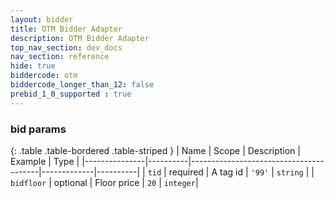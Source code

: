 ```yaml
---
layout: bidder
title: OTM Bidder Adapter
description: OTM Bidder Adapter
top_nav_section: dev_docs
nav_section: reference
hide: true
biddercode: otm
biddercode_longer_than_12: false
prebid_1_0_supported : true
---
```


### bid params

{: .table .table-bordered .table-striped }
| Name          | Scope    | Description                            | Example     | Type     |
|---------------|----------|----------------------------------------|-------------|----------|
| `tid`         | required | A tag id                               | `'99'`      | `string` |
| `bidfloor`    | optional | Floor price                            | `20`        | `integer`|
